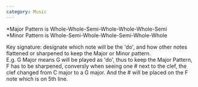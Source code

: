 ```yaml
---
category: Music
---
```

*Major Pattern is Whole-Whole-Semi-Whole-Whole-Whole-Semi  
*Minor Pattern is Whole-Semi-Whole-Whole-Semi-Whole-Whole  

Key signature: designate which note will be the 'do', and how other notes flattened or sharpened to keep the Major or Minor pattern.  
E.g. G Major means G will be played as 'do', thus to keep the Major Pattern, F has to be sharpened, conversly when seeing one # next to the clef, the clef changed from C major to a G major. And the # will be placed on the F note which is on 5th line.
